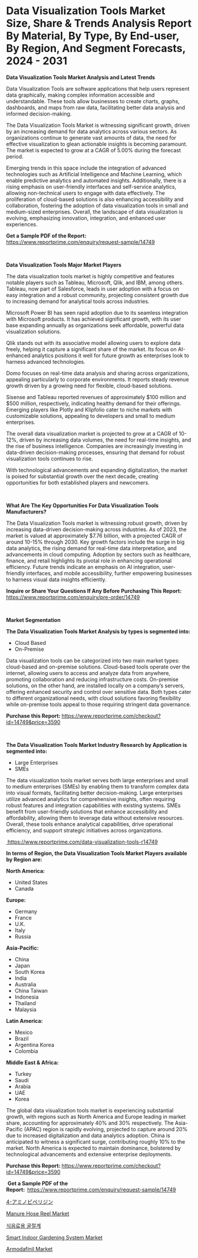 <p><h1>Data Visualization Tools Market Size, Share & Trends Analysis Report By Material, By Type, By End-user, By Region, And Segment Forecasts, 2024 - 2031</h1></p><p><strong>Data Visualization Tools Market Analysis and Latest Trends</strong></p>
<p><p>Data Visualization Tools are software applications that help users represent data graphically, making complex information accessible and understandable. These tools allow businesses to create charts, graphs, dashboards, and maps from raw data, facilitating better data analysis and informed decision-making. </p><p>The Data Visualization Tools Market is witnessing significant growth, driven by an increasing demand for data analytics across various sectors. As organizations continue to generate vast amounts of data, the need for effective visualization to glean actionable insights is becoming paramount. The market is expected to grow at a CAGR of 5.00% during the forecast period. </p><p>Emerging trends in this space include the integration of advanced technologies such as Artificial Intelligence and Machine Learning, which enable predictive analytics and automated insights. Additionally, there is a rising emphasis on user-friendly interfaces and self-service analytics, allowing non-technical users to engage with data effectively. The proliferation of cloud-based solutions is also enhancing accessibility and collaboration, fostering the adoption of data visualization tools in small and medium-sized enterprises. Overall, the landscape of data visualization is evolving, emphasizing innovation, integration, and enhanced user experiences.</p></p>
<p><strong>Get a Sample PDF of the Report:&nbsp;</strong> <a href="https://www.reportprime.com/enquiry/request-sample/14749">https://www.reportprime.com/enquiry/request-sample/14749</a></p>
<p>&nbsp;</p>
<p><strong>Data Visualization Tools Major Market Players</strong></p>
<p><p>The data visualization tools market is highly competitive and features notable players such as Tableau, Microsoft, Qlik, and IBM, among others. Tableau, now part of Salesforce, leads in user adoption with a focus on easy integration and a robust community, projecting consistent growth due to increasing demand for analytical tools across industries.</p><p>Microsoft Power BI has seen rapid adoption due to its seamless integration with Microsoft products. It has achieved significant growth, with its user base expanding annually as organizations seek affordable, powerful data visualization solutions.</p><p>Qlik stands out with its associative model allowing users to explore data freely, helping it capture a significant share of the market. Its focus on AI-enhanced analytics positions it well for future growth as enterprises look to harness advanced technologies.</p><p>Domo focuses on real-time data analysis and sharing across organizations, appealing particularly to corporate environments. It reports steady revenue growth driven by a growing need for flexible, cloud-based solutions.</p><p>Sisense and Tableau reported revenues of approximately $100 million and $500 million, respectively, indicating healthy demand for their offerings. Emerging players like Plotly and Klipfolio cater to niche markets with customizable solutions, appealing to developers and small to medium enterprises.</p><p>The overall data visualization market is projected to grow at a CAGR of 10-12%, driven by increasing data volumes, the need for real-time insights, and the rise of business intelligence. Companies are increasingly investing in data-driven decision-making processes, ensuring that demand for robust visualization tools continues to rise.</p><p>With technological advancements and expanding digitalization, the market is poised for substantial growth over the next decade, creating opportunities for both established players and newcomers.</p></p>
<p>&nbsp;</p>
<p><strong>What Are The Key Opportunities For Data Visualization Tools Manufacturers?</strong></p>
<p><p>The Data Visualization Tools market is witnessing robust growth, driven by increasing data-driven decision-making across industries. As of 2023, the market is valued at approximately $7.76 billion, with a projected CAGR of around 10-15% through 2030. Key growth factors include the surge in big data analytics, the rising demand for real-time data interpretation, and advancements in cloud computing. Adoption by sectors such as healthcare, finance, and retail highlights its pivotal role in enhancing operational efficiency. Future trends indicate an emphasis on AI integration, user-friendly interfaces, and mobile accessibility, further empowering businesses to harness visual data insights efficiently.</p></p>
<p><strong>Inquire or Share Your Questions If Any Before Purchasing This Report:</strong> <a href="https://www.reportprime.com/enquiry/pre-order/14749">https://www.reportprime.com/enquiry/pre-order/14749</a></p>
<p>&nbsp;</p>
<p><strong>Market Segmentation</strong></p>
<p><strong>The Data Visualization Tools Market Analysis by types is segmented into:</strong></p>
<p><ul><li>Cloud Based</li><li>On-Premise</li></ul></p>
<p><p>Data visualization tools can be categorized into two main market types: cloud-based and on-premise solutions. Cloud-based tools operate over the internet, allowing users to access and analyze data from anywhere, promoting collaboration and reducing infrastructure costs. On-premise solutions, on the other hand, are installed locally on a company’s servers, offering enhanced security and control over sensitive data. Both types cater to different organizational needs, with cloud solutions favoring flexibility while on-premise tools appeal to those requiring stringent data governance.</p></p>
<p><strong>Purchase this Report:&nbsp;</strong><a href="https://www.reportprime.com/checkout?id=14749&price=3590">https://www.reportprime.com/checkout?id=14749&price=3590</a></p>
<p>&nbsp;</p>
<p><strong>The Data Visualization Tools Market Industry Research by Application is segmented into:</strong></p>
<p><ul><li>Large Enterprises</li><li>SMEs</li></ul></p>
<p><p>The data visualization tools market serves both large enterprises and small to medium enterprises (SMEs) by enabling them to transform complex data into visual formats, facilitating better decision-making. Large enterprises utilize advanced analytics for comprehensive insights, often requiring robust features and integration capabilities with existing systems. SMEs benefit from user-friendly solutions that enhance accessibility and affordability, allowing them to leverage data without extensive resources. Overall, these tools enhance analytical capabilities, drive operational efficiency, and support strategic initiatives across organizations.</p></p>
<p><a href="https://www.reportprime.com/data-visualization-tools-r14749">&nbsp;https://www.reportprime.com/data-visualization-tools-r14749</a></p>
<p><strong>In terms of Region, the Data Visualization Tools Market Players available by Region are:</strong></p>
<p>
    <p> <strong> North America: </strong>
        <ul>
            <li>United States</li>
            <li>Canada</li>
        </ul>
        </p> 
    <p> <strong> Europe: </strong>
        <ul>
            <li>Germany</li>
            <li>France</li>
            <li>U.K.</li>
            <li>Italy</li>
            <li>Russia</li>
        </ul>
        </p> 
    <p> <strong> Asia-Pacific: </strong>
        <ul>
            <li>China</li>
            <li>Japan</li>
            <li>South Korea</li>
            <li>India</li>
            <li>Australia</li>
            <li>China Taiwan</li>
            <li>Indonesia</li>
            <li>Thailand</li>
            <li>Malaysia</li>
        </ul>
        </p> 
    <p> <strong> Latin America: </strong>
        <ul>
            <li>Mexico</li>
            <li>Brazil</li>
            <li>Argentina Korea</li>
            <li>Colombia</li>
        </ul>
        </p> 
    <p> <strong> Middle East & Africa: </strong>
        <ul>
            <li>Turkey</li>
            <li>Saudi</li>
            <li>Arabia</li>
            <li>UAE</li>
            <li>Korea</li>
        </ul>
    </p>
    </p>
<p><p>The global data visualization tools market is experiencing substantial growth, with regions such as North America and Europe leading in market share, accounting for approximately 40% and 30% respectively. The Asia-Pacific (APAC) region is rapidly evolving, projected to capture around 20% due to increased digitalization and data analytics adoption. China is anticipated to witness a significant surge, contributing roughly 10% to the market. North America is expected to maintain dominance, bolstered by technological advancements and extensive enterprise deployments.</p></p>
<p><strong>Purchase this Report: </strong><a href="https://www.reportprime.com/checkout?id=14749&price=3590">https://www.reportprime.com/checkout?id=14749&price=3590</a></p>
<p>&nbsp;<strong>Get a Sample PDF of the Report:&nbsp;&nbsp;</strong><a href="https://www.reportprime.com/enquiry/request-sample/14749">https://www.reportprime.com/enquiry/request-sample/14749</a></p>
<p><strong></strong></p>
<p><p><a href="https://medium.com/@alyle7648/4-aminopiperidine-market-%E3%81%AE%E3%82%B0%E3%83%AD%E3%83%BC%E3%83%90%E3%83%AB%E5%B8%82%E5%A0%B4%E6%A6%82%E8%A6%81%E3%81%AF-%E4%B8%96%E7%95%8C%E3%81%8A%E3%82%88%E3%81%B3%E4%B8%BB%E8%A6%81%E5%B8%82%E5%A0%B4%E3%81%AB%E3%81%8A%E3%81%91%E3%82%8B%E6%A5%AD%E7%95%8C%E3%81%AB%E5%BD%B1%E9%9F%BF%E3%82%92%E4%B8%8E%E3%81%88%E3%82%8B%E4%B8%BB%E8%A6%81%E3%81%AA%E3%83%88%E3%83%AC%E3%83%B3%E3%83%89%E3%81%AB%E3%81%A4%E3%81%84%E3%81%A6-%E7%8B%AC%E8%87%AA%E3%81%AE%E8%A6%96%E7%82%B9%E3%82%92%E6%8F%90%E4%BE%9B%E3%81%97%E3%81%BE%E3%81%99-7ad6a7474294">4-アミノピペリジン</a></p><p><a href="https://issuu.com/reportprime-2/docs/manure-hose-reel-market-size-2030.p_22c01153e28fdd">Manure Hose Reel Market</a></p><p><a href="https://medium.com/@joespinka88967/refractometer-for-food-and-beverage-market-%EC%9D%98-%EA%B8%80%EB%A1%9C%EB%B2%8C-%EC%8B%9C%EC%9E%A5-%EA%B0%9C%EC%9A%94%EB%8A%94-%EC%A0%84-%EC%84%B8%EA%B3%84-%EB%B0%8F-%EC%A3%BC%EC%9A%94-%EC%8B%9C%EC%9E%A5%EC%9D%98-%EC%82%B0%EC%97%85%EC%97%90-%EC%98%81%ED%96%A5%EC%9D%84-%EB%AF%B8%EC%B9%98%EB%8A%94-%EC%A3%BC%EC%9A%94-%ED%8A%B8%EB%A0%8C%EB%93%9C%EC%97%90-%EB%8C%80%ED%95%9C-%EB%8F%85%ED%8A%B9%ED%95%9C-258e528346a5">식음료용 굴절계</a></p><p><a href="https://medium.com/@obiemante_40648/the-global-smart-indoor-gardening-system-market-is-projected-to-experience-an-annual-growth-rate-20c7f51570c5">Smart Indoor Gardening System Market</a></p><p><a href="https://www.linkedin.com/pulse/armodafinil-industry-sector-new-technologies-market-dcmre?trackingId=swjyj24fR7%2BZ3sUnfiCDSw%3D%3D">Armodafinil Market</a></p></p>